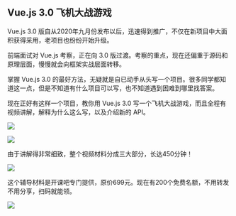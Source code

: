 ## Vue.js 3.0 飞机大战游戏

Vue.js 3.0 版自从2020年九月份发布以后，迅速得到推广，不仅在新项目中大面积获得采用，老项目也纷纷开始升级。

前端面试对 Vue.js 考察，正在向 3.0 版过渡。考察的重点，现在还偏重于源码和原理层面，慢慢就会向框架实战层面转移。

掌握 Vue.js 3.0 的最好方法，无疑就是自已动手从头写一个项目。很多同学都知道这一点，但是不知道有什么项目可以写，也不知道遇到困难到哪里找答案。

现在正好有这样一个项目，教你用 Vue.js 3.0 写一个飞机大战游戏，而且全程有视频讲解，解释为什么这么写，以及介绍新的 API。

![](https://cdn.beekka.com/blogimg/asset/202012/bg2020123013.jpg)

![](https://cdn.beekka.com/blogimg/asset/202012/bg2020123014.jpg)

由于讲解得非常细致，整个视频材料分成三大部分，长达450分钟！

![](https://cdn.beekka.com/blogimg/asset/202012/bg2020123016.jpg)

这个辅导材料是开课吧专门提供，原价699元。现在有200个免费名额，不用转发不用分享，扫码就能领。

![](https://cdn.beekka.com/blogimg/asset/202012/bg2020123012.jpg)
